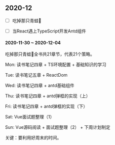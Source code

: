 ## 2020-12

 - [ ] 吃掉那只青蛙🐸

 - [ ] 当React遇上TypeScript开发Antd组件

#### 2020-11-30 ~ 2020-12-04

吃掉那只青蛙🐸全书共21章节，代表21个策略。

Mon: 读书笔记四章 + TS环境配置 + 基础知识的学习

Tue: 读书笔记五章 + ReactDom

Wed: 读书笔记四章 + antd基础组件

Thu: 读书笔记四章 + antd弹框的实现（上）

Fri: 读书笔记四章 + antd弹框的实现（下）

Sat: Vue面试题整理（1）

Sun: Vue源码阅读 + 面试题整理（2） + 下周计划制定

关键：要利用好周末的时间。
